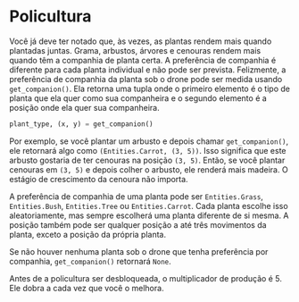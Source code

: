 # Policultura

Você já deve ter notado que, às vezes, as plantas rendem mais quando plantadas juntas. Grama, arbustos, árvores e cenouras rendem mais quando têm a companhia de planta certa. A preferência de companhia é diferente para cada planta individual e não pode ser prevista. Felizmente, a preferência de companhia da planta sob o drone pode ser medida usando `get_companion()`. Ela retorna uma tupla onde o primeiro elemento é o tipo de planta que ela quer como sua companheira e o segundo elemento é a posição onde ela quer sua companheira.

```python
plant_type, (x, y) = get_companion()
```

Por exemplo, se você plantar um arbusto e depois chamar `get_companion()`, ele retornará algo como `(Entities.Carrot, (3, 5))`. Isso significa que este arbusto gostaria de ter cenouras na posição `(3, 5)`. Então, se você plantar cenouras em `(3, 5)` e depois colher o arbusto, ele renderá mais madeira. O estágio de crescimento da cenoura não importa.

A preferência de companhia de uma planta pode ser `Entities.Grass`, `Entities.Bush`, `Entities.Tree` ou `Entities.Carrot`. Cada planta escolhe isso aleatoriamente, mas sempre escolherá uma planta diferente de si mesma. A posição também pode ser qualquer posição a até três movimentos da planta, exceto a posição da própria planta.

Se não houver nenhuma planta sob o drone que tenha preferência por companhia, `get_companion()` retornará `None`.

Antes de a policultura ser desbloqueada, o multiplicador de produção é 5. Ele dobra a cada vez que você o melhora.
